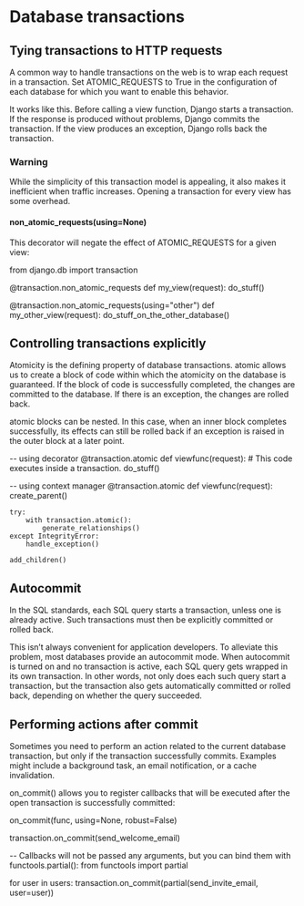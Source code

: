 # Database transactions

## Tying transactions to HTTP requests

A common way to handle transactions on the web is to wrap each request in a transaction. Set ATOMIC_REQUESTS to True in the configuration of each database for which you want to enable this behavior.

It works like this. Before calling a view function, Django starts a transaction. If the response is produced without problems, Django commits the transaction. If the view produces an exception, Django rolls back the transaction.

### Warning

While the simplicity of this transaction model is appealing, it also makes it inefficient when traffic increases. Opening a transaction for every view has some overhead.

#### non_atomic_requests(using=None)

This decorator will negate the effect of ATOMIC_REQUESTS for a given view:

from django.db import transaction


@transaction.non_atomic_requests
def my_view(request):
    do_stuff()


@transaction.non_atomic_requests(using="other")
def my_other_view(request):
    do_stuff_on_the_other_database()


## Controlling transactions explicitly

Atomicity is the defining property of database transactions. atomic allows us to create a block of code within which the atomicity on the database is guaranteed. If the block of code is successfully completed, the changes are committed to the database. If there is an exception, the changes are rolled back.

atomic blocks can be nested. In this case, when an inner block completes successfully, its effects can still be rolled back if an exception is raised in the outer block at a later point.

-- using decorator
@transaction.atomic
def viewfunc(request):
    # This code executes inside a transaction.
    do_stuff()

-- using context manager
@transaction.atomic
def viewfunc(request):
    create_parent()

    try:
        with transaction.atomic():
            generate_relationships()
    except IntegrityError:
        handle_exception()

    add_children()

## Autocommit

In the SQL standards, each SQL query starts a transaction, unless one is already active. Such transactions must then be explicitly committed or rolled back.

This isn’t always convenient for application developers. To alleviate this problem, most databases provide an autocommit mode. When autocommit is turned on and no transaction is active, each SQL query gets wrapped in its own transaction. In other words, not only does each such query start a transaction, but the transaction also gets automatically committed or rolled back, depending on whether the query succeeded.

## Performing actions after commit

Sometimes you need to perform an action related to the current database transaction, but only if the transaction successfully commits. Examples might include a background task, an email notification, or a cache invalidation.

on_commit() allows you to register callbacks that will be executed after the open transaction is successfully committed:

on_commit(func, using=None, robust=False)

transaction.on_commit(send_welcome_email)

-- Callbacks will not be passed any arguments, but you can bind them with functools.partial():
from functools import partial

for user in users:
    transaction.on_commit(partial(send_invite_email, user=user))

